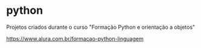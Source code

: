 # python

Projetos criados durante o curso "Formação Python e orientação a objetos"

https://www.alura.com.br/formacao-python-linguagem
